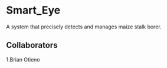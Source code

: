 # Smart_Eye
A system that precisely detects and manages maize stalk borer.
## Collaborators
1.Brian Otieno
